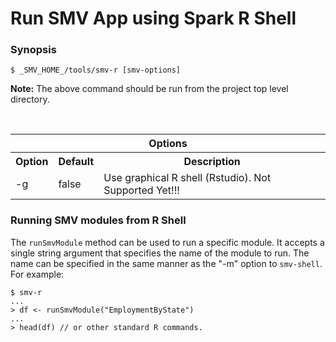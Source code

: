 # Run SMV App using Spark R Shell

### Synopsis
```shell
$ _SMV_HOME_/tools/smv-r [smv-options]
```

**Note:**  The above command should be run from the project top level directory.

<br>
<table>

<tr>
<th colspan="3">Options</th>
</tr>

<tr>
<th>Option</th>
<th>Default</th>
<th>Description</th>
</tr>

<tr>
<td>-g</td>
<td>false</td>
<td>Use graphical R shell (Rstudio). Not Supported Yet!!!</td>
</tr>

</table>


### Running SMV modules from R Shell

The `runSmvModule` method can be used to run a specific module.  It accepts a single string argument that specifies the name of the module to run.  The name can be specified in the same manner as the "-m" option to `smv-shell`.
For example:

```shell
$ smv-r
...
> df <- runSmvModule("EmploymentByState")
...
> head(df) // or other standard R commands.
```